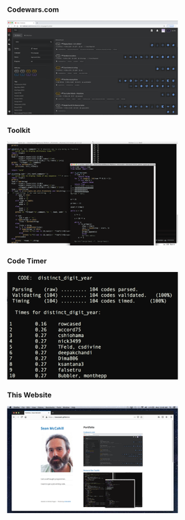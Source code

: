 <h3>Codewars.com</h3>
<a href="https://rowcased.github.io/codewars.html">
  <img style="width:400px;" src="images/codewars kata.png?raw=true"/>
</a>

<h3>Toolkit</h3>
<a href="https://rowcased.github.io/toolkit.html">
  <img style="width:400px;" src="images/dev_toolz.png?raw=true"/>
</a>

<h3>Code Timer</h3>
<a href="https://rowcased.github.io/code_timer.html">
  <img style="width:400px;" src="images/timer_screen_shot.png?raw=true"/>
</a>

<h3>This Website</h3>
<a href="https://rowcased.github.io/portfolio.html">
  <img style="width:400px;" src="images/portfolio_screen_shot.png?raw=true"/>
</a>

